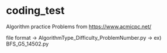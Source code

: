 # coding_test
Algorithm practice
Problems from https://www.acmicpc.net/

file format
  -> AlgorithmType_Difficulty_ProblemNumber.py
  -> ex) BFS_G5_14502.py
